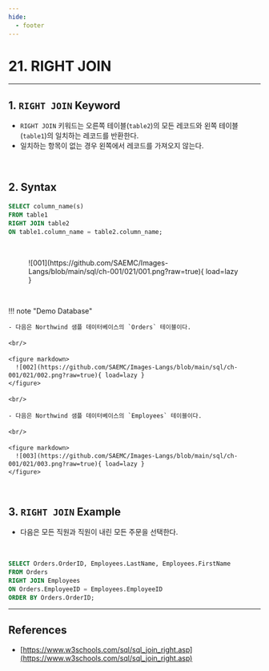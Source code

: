 ```yaml
---
hide:
  - footer
---
```


# 21. RIGHT JOIN

---

## 1. `RIGHT JOIN` Keyword

- `RIGHT JOIN` 키워드는 오른쪽 테이블(`table2`)의 모든 레코드와 왼쪽 테이블(`table1`)의 일치하는 레코드를 반환한다.
- 일치하는 항목이 없는 경우 왼쪽에서 레코드를 가져오지 않는다.

<br/>

## 2. Syntax

```sql
SELECT column_name(s)
FROM table1
RIGHT JOIN table2
ON table1.column_name = table2.column_name;
```

<br/>

<figure markdown>
  ![001](https://github.com/SAEMC/Images-Langs/blob/main/sql/ch-001/021/001.png?raw=true){ load=lazy }
</figure>

<br/>

!!! note "Demo Database"

    - 다음은 Northwind 샘플 데이터베이스의 `Orders` 테이블이다.

    <br/>

    <figure markdown>
      ![002](https://github.com/SAEMC/Images-Langs/blob/main/sql/ch-001/021/002.png?raw=true){ load=lazy }
    </figure>

    <br/>

    - 다음은 Northwind 샘플 데이터베이스의 `Employees` 테이블이다.

    <br/>

    <figure markdown>
      ![003](https://github.com/SAEMC/Images-Langs/blob/main/sql/ch-001/021/003.png?raw=true){ load=lazy }
    </figure>

<br/>

## 3. `RIGHT JOIN` Example

- 다음은 모든 직원과 직원이 내린 모든 주문을 선택한다.

<br/>

```sql
SELECT Orders.OrderID, Employees.LastName, Employees.FirstName
FROM Orders
RIGHT JOIN Employees
ON Orders.EmployeeID = Employees.EmployeeID
ORDER BY Orders.OrderID;
```

---

## References

- [https://www.w3schools.com/sql/sql_join_right.asp](https://www.w3schools.com/sql/sql_join_right.asp)
